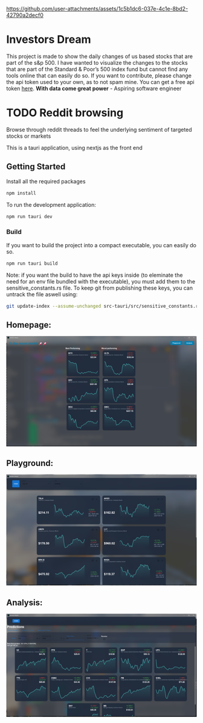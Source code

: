 https://github.com/user-attachments/assets/1c5b1dc6-037e-4c1e-8bd2-42790a2decf0

# Investors Dream
This project is made to show the daily changes of us based stocks that are part of the s&p 500. 
I have wanted to visualize the changes to the stocks that are part of the Standard & Poor’s 500 
index fund but cannot find any tools online that can easily do so.
If you want to contribute, please change the api token used to your own, as to not spam mine. You can get a free api token [here](https://twelvedata.com/).
**With data come great power** - Aspiring software engineer

# TODO Reddit browsing
Browse through reddit threads to feel the underlying sentiment of targeted stocks or markets


This is a tauri application, using nextjs as the front end
## Getting Started
Install all the required packages
```bash
npm install
```
To run the development application:
```bash
npm run tauri dev
```


### Build
If you want to build the project into a compact executable, you can easily do so.
```bash
npm run tauri build
```

Note: if you want the build to have the api keys inside (to eleminate the need for an env file bundled with the executable), you must add them to the sensitive_constants.rs file. To keep git from publishing these keys, you can untrack the file aswell using:
```bash
git update-index --assume-unchanged src-tauri/src/sensitive_constants.rs
```

## Homepage:
![Homepage](static/homepage.png)

## Playground:
![Playground](static/playground.png)

## Analysis:
![Analysis](static/analysis.png)
